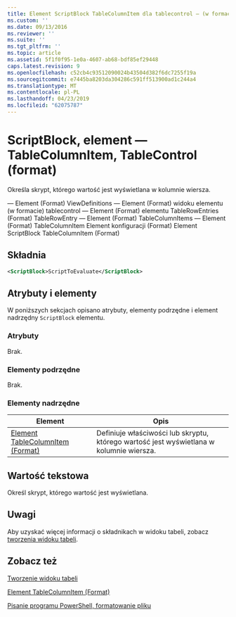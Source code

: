 ```yaml
---
title: Element ScriptBlock TableColumnItem dla tablecontrol — (w formacie) | Dokumentacja firmy Microsoft
ms.custom: ''
ms.date: 09/13/2016
ms.reviewer: ''
ms.suite: ''
ms.tgt_pltfrm: ''
ms.topic: article
ms.assetid: 5f1f0f95-1e0a-4607-ab68-bdf85ef29448
caps.latest.revision: 9
ms.openlocfilehash: c52cb4c93512090024b43504d382f6dc7255f19a
ms.sourcegitcommit: e7445ba8203da304286c591ff513900ad1c244a4
ms.translationtype: MT
ms.contentlocale: pl-PL
ms.lasthandoff: 04/23/2019
ms.locfileid: "62075787"
---
```

# <a name="scriptblock-element-for-tablecolumnitem-for-tablecontrol-format"></a>ScriptBlock, element — TableColumnItem, TableControl (format)

Określa skrypt, którego wartość jest wyświetlana w kolumnie wiersza.

— Element (Format) ViewDefinitions — Element (Format) widoku elementu (w formacie) tablecontrol — Element (Format) elementu TableRowEntries (Format) TableRowEntry — Element (Format) TableColumnItems — Element (Format) TableColumnItem Element konfiguracji (Format) Element ScriptBlock TableColumnItem (Format)

## <a name="syntax"></a>Składnia

```xml
<ScriptBlock>ScriptToEvaluate</ScriptBlock>
```

## <a name="attributes-and-elements"></a>Atrybuty i elementy

W poniższych sekcjach opisano atrybuty, elementy podrzędne i element nadrzędny `ScriptBlock` elementu.

### <a name="attributes"></a>Atrybuty

Brak.

### <a name="child-elements"></a>Elementy podrzędne

Brak.

### <a name="parent-elements"></a>Elementy nadrzędne

|Element|Opis|
|-------------|-----------------|
|[Element TableColumnItem (Format)](./tablecolumnitem-element-for-tablecolumnitems-for-tablecontrol-format.md)|Definiuje właściwości lub skryptu, którego wartość jest wyświetlana w kolumnie wiersza.|

## <a name="text-value"></a>Wartość tekstowa

Określ skrypt, którego wartość jest wyświetlana.

## <a name="remarks"></a>Uwagi

Aby uzyskać więcej informacji o składnikach w widoku tabeli, zobacz [tworzenia widoku tabeli](./creating-a-table-view.md).

## <a name="see-also"></a>Zobacz też

[Tworzenie widoku tabeli](./creating-a-table-view.md)

[Element TableColumnItem (Format)](./tablecolumnitem-element-for-tablecolumnitems-for-tablecontrol-format.md)

[Pisanie programu PowerShell, formatowanie pliku](./writing-a-powershell-formatting-file.md)

